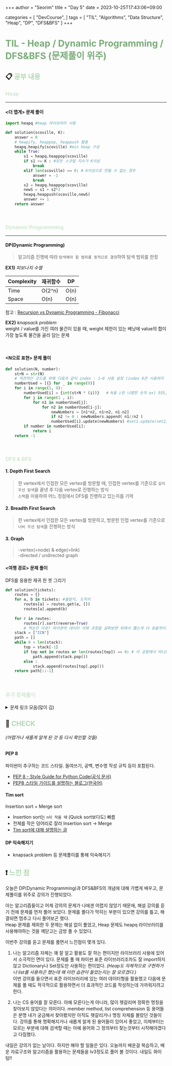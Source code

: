 +++
author = "Seorim"
title =  "Day 5"
date = 2023-10-25T17:43:06+09:00

categories = [
    "DevCourse",
]
tags = [
    "TIL", "Algorithms", "Data Structure", "Heap", "DP", "DFS&BFS"
]
+++
# **<span style="color:#79AC78">TIL - Heap / Dynamic Programming / DFS&BFS (문제풀이 위주)</span>**

## 📋 **<span style="color:#B0D9B1">공부 내용</span>**

### <span style="color:#D0E7D2">Heap</span>
****

#### <더 맵게> 문제 풀이

```python
import heapq #heap 라이브러리 사용

def solution(scoville, K):
    answer = 0
    # heapify, heappop, heappush 활용
    heapq.heapify(scoville) #min heap 구성
    while True:
        s1 = heapq.heappop(scoville)
        if s1 >= K : #모든 스코빌 지수가 K이상
            break
        elif len(scoville) == 0: # K이상으로 만들 수 없는 경우
            answer = -1
            break
        s2 = heapq.heappop(scoville)
        newS = s1 + s2*2
        heapq.heappush(scoville,newS)
        answer += 1
    return answer
```
<br>

### <span style="color:#D0E7D2">Dynamic Programming</span>
***

#### DP(Dynamic Programming)
> 알고리즘 진행에 따라 `탐색해야 할 범위를 동적으로 결정`하여 탐색 범위를 한정
        
 **EX1)** *피보나치 수열*
 
| Complexity | 재귀함수 | DP |
| --- | --- | --- |
| Time | O(2^n) | O(n)|
| Space | O(n) | O(n)|

참고 : [Recursion vs Dynamic Programming - Fibonacci](https://towardsdatascience.com/dynamic-programming-i-python-8b20387870f5)

 **EX2)** *knapsack problem*   
weight / value를 가진 여러 물건이 있을 때, weight 제한이 있는 베낭에 value의 합이 가장 높도록 물건을 골라 담는 문제

<br>

#### <N으로 표현> 문제 풀이

```python
def solution(N, number):
    strN = str(N)
    # 직관적인 코드를 위해 다음과 같이 index : 1~8 사용 설정 (index 0은 사용하지 않음)
    numberUsed = [{} for _ in range(9)]
    for i in range(1, 9):
        numberUsed[i] = {int(strN * (i))}   # N을 i번 나열한 숫자 ex) 555, 7777, ...
        for j in range(1 , i):
            for n1 in numberUsed[j]:
                for n2 in numberUsed[i-j]:
                    newNumbers = [n1*n2, n1+n2, n1-n2]
                    if n2 != 0 : newNumbers.append( n1//n2 )
                    numberUsed[i].update(newNumbers) #set1.update(set2) 사용하여 원소 추가. set 아닌 list를 넘겨줄수도 있다.
        if number in numberUsed[i]:
            return i
    return -1
```
<br>

### <span style="color:#D0E7D2">DFS & BFS</span>


#### 1. Depth First Search
> 한 vertex에서 인접한 모든 vertex를 방문할 때, 인접한 vertex를 기준으로 `깊이 우선 탐색`을 끝낸 후 다음 vertex로 진행하는 방식   
`스택`을 이용하여 어느 정점에서 DFS를 진행하고 있는지를 기억


#### 2. Breadth First Search

> 한 vertex에서 인접한 모든 vertex를 방문하고, 방문한 인접 vertex를 기준으로 `너비 우선 탐색`을 진행하는 방식

#### 3. Graph
> -vertex(=node) & edge(=link)   
-directed / undirected graph

#### <여행 경로> 문제 풀이
DFS를 응용한 재귀 한 붓 그리기   
```python
def solution(tickets):
    routes = {}
    for a, b in tickets: #출발지, 도착지
        routes[a] = routes.get(a, []) 
        routes[a].append(b)
    
    for r in routes:
        routes[r].sort(reverse=True) 
        # 역순인 이유? 파이썬의 데이터 삭제 과정을 살펴보면 뒤에서 뽑는게 더 효울적이기 때문    
    stack = ["ICN"]
    path = []
    while 0 < len(stack):
        top = stack[-1]
        if top not in routes or len(routes[top]) == 0: # 이 공항에서 떠나는 티켓이 존재하지 않음
            path.append(stack.pop()) 
        else :
            stack.append(routes[top].pop())
    return path[::-1]
```

<br>

### <span style="color:#D0E7D2">추가 문제풀이</span>
<details>
<summary>문제 링크 모음(많이 김)</summary>

<!-- summary 아래 한칸 공백 두어야함 -->
<br>
프로그래머스 코딩테스트 문제 링크 (코스에 있는 문제여도 프로그래머스 코테 링크로 적음)


- [완주하지 못한 사람](https://school.programmers.co.kr/learn/courses/30/lessons/42576)
- [올바른 괄호](https://school.programmers.co.kr/learn/courses/30/lessons/12909)
- [스킬트리](https://school.programmers.co.kr/learn/courses/30/lessons/49993)
<br>
- [배달](https://school.programmers.co.kr/learn/courses/30/lessons/12978)
<br>
- [세 소수의 합]
- [주사위 게임]
- [사탕 담기](https://school.programmers.co.kr/app/courses/19071/curriculum/lessons/236812)
<br>
- [빙고]
- [방문 길이](https://school.programmers.co.kr/learn/courses/30/lessons/49994)
- [쇠막대기]
- [자물쇠와 열쇠](https://school.programmers.co.kr/learn/courses/30/lessons/60059)
<br>
- [게임 아이템]
<br>
- [기능개발](https://school.programmers.co.kr/app/courses/19071/curriculum/lessons/236806)
- [더 맵게](https://school.programmers.co.kr/learn/courses/30/lessons/42626)
- [배상 비용 최소화]
- [문자열 압축 코드]
<br>
- [카펫](https://school.programmers.co.kr/app/courses/19071/curriculum/lessons/236811)
- [예산](https://school.programmers.co.kr/learn/courses/30/lessons/12982)
- [N-Queen](https://school.programmers.co.kr/learn/courses/30/lessons/12952)
- [버스 여행]
<br>
- [예산_소팅](https://school.programmers.co.kr/app/courses/19071/curriculum/lessons/236805)
- [최솟값 만들기](https://school.programmers.co.kr/app/courses/19071/curriculum/lessons/236808)
- [가장 큰 수](https://school.programmers.co.kr/app/courses/19071/curriculum/lessons/236807)
- [N으로 표현](https://school.programmers.co.kr/learn/courses/30/lessons/42895)
- [2 x n 타일링](https://school.programmers.co.kr/learn/courses/30/lessons/12900)
- [등굣길](https://school.programmers.co.kr/learn/courses/30/lessons/42898)
- [가장 긴 팰린드롬](https://school.programmers.co.kr/learn/courses/30/lessons/12904)
<br>

</details>

## 👀 **<span style="color:#B0D9B1">CHECK</span>**
###### *(어렵거나 새롭게 알게 된 것 등 다시 확인할 것들)*

#### PEP 8

파이썬이 추구하는 코드 스타일. 들여쓰기, 공백, 변수명 작성 규칙 등이 포함된다.   
  - [PEP 8 - Style Guide for Python Code(공식 문서)](https://peps.python.org/pep-0008/)   
  - [PEP8 스타일 가이드를 설명하는 블로그(한국어)](https://wayhome25.github.io/python/2017/05/04/pep8/)   

#### Tim sort

Insertion sort + Merge sort   
- Insertion sort는 `n이 작을 때` (Quick sort보다도) 빠름   
- 전체를 작은 덩어리로 잘라 Insertion sort -> Merge 
- [Tim sort에 대해 설명하는 글](https://d2.naver.com/helloworld/0315536)


#### DP 익숙해지기
- knapsack problem 등 문제풀이를 통해 익숙해지기

## ❗ **<span style="color:#B0D9B1">느낀 점</span>**

오늘은 DP(Dynamic Programming)과 DFS&BFS의 개념에 대해 가볍게 배우고, 문제풀이를 위주로 강의가 진행되었다.   

아는 알고리즘들이고 어제 강의의 문제가 나에겐 어렵지 않았기 때문에, 해설 강의를 듣기 전에 문제를 먼저 풀어 보았다. 문제를 풀다가 막히는 부분이 있으면 강의를 틀고, 해결되면 멈추고 다시 풀어보곤 했다.   
Heap 문제를 제외한 두 문제는 해설 없이 풀었고, Heap 문제도 heapq 라이브러리를 사용해야하는 것을 깨닫고는 금방 풀 수 있었다.

이번주 강의를 듣고 문제를 풀면서 느낀점이 몇개 있다. 
1. 나는 알고리즘 자체는 꽤 잘 알고 활용도 잘 하는 편이지만 라이브러리 사용에 있어서 소극적인 면이 있다. 문제를 풀 때 파이썬 표준 라이브러리조차도 잘 import하지 않고 Dictionary나 Set정도만 사용하는 편이었다. *(Heap도 자체적으로 구현하거나 list를 사용하곤 했는데 왜 이런 습관이 들었는지는 잘 모르겠다.)*    
이번 강의를 들으면서 표준 라이브러리에 있는 여러 데이터형을 활용했고 다음에 문제를 풀 때도 적극적으로 활용하면서 더 효과적인 코드를 작성하는데 가까워지려고 한다.   

2. 나는 CS 용어를 잘 모른다. 아예 모른다는게 아니라, 많이 헷갈리며 정확한 명칭을 찾아보지 않았다는 의미이다. member method, list comprehension 등 용어들은 분명 내가 궁금해서 찾아봤지만 아직도 헷갈리거나 명칭 자체를 몰랐던 것들이다. 강의를 통해 명확해지거나 새롭게 알게 된 용어들이 있어서 좋았고, 이제부터는 모르는 부분에 대해 검색할 때는 아예 용어와 그 정의부터 찾는것부터 시작해야겠다고 다짐했다. 

내일은 강의가 없는 날이다. 하지만 해야 할 일들은 있다. 오늘까지 배운걸 복습하고, 배운 자료구조와 알고리즘을 활용하는 문제들을 lv3정도로 풀어 볼 것이다. 내일도 화이팅!!